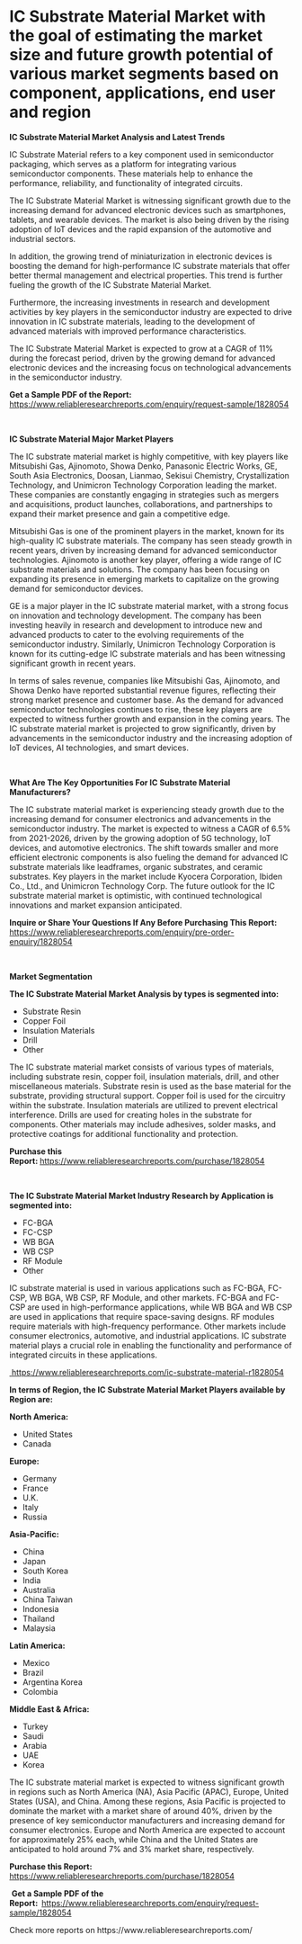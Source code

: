 <p><h1>IC Substrate Material Market with the goal of estimating the market size and future growth potential of various market segments based on component, applications, end user and region</h1></p><p><strong>IC Substrate Material Market Analysis and Latest Trends</strong></p>
<p><p>IC Substrate Material refers to a key component used in semiconductor packaging, which serves as a platform for integrating various semiconductor components. These materials help to enhance the performance, reliability, and functionality of integrated circuits.</p><p>The IC Substrate Material Market is witnessing significant growth due to the increasing demand for advanced electronic devices such as smartphones, tablets, and wearable devices. The market is also being driven by the rising adoption of IoT devices and the rapid expansion of the automotive and industrial sectors.</p><p>In addition, the growing trend of miniaturization in electronic devices is boosting the demand for high-performance IC substrate materials that offer better thermal management and electrical properties. This trend is further fueling the growth of the IC Substrate Material Market.</p><p>Furthermore, the increasing investments in research and development activities by key players in the semiconductor industry are expected to drive innovation in IC substrate materials, leading to the development of advanced materials with improved performance characteristics.</p><p>The IC Substrate Material Market is expected to grow at a CAGR of 11% during the forecast period, driven by the growing demand for advanced electronic devices and the increasing focus on technological advancements in the semiconductor industry.</p></p>
<p><strong>Get a Sample PDF of the Report:&nbsp;</strong> <a href="https://www.reliableresearchreports.com/enquiry/request-sample/1828054">https://www.reliableresearchreports.com/enquiry/request-sample/1828054</a></p>
<p>&nbsp;</p>
<p><strong>IC Substrate Material Major Market Players</strong></p>
<p><p>The IC substrate material market is highly competitive, with key players like Mitsubishi Gas, Ajinomoto, Showa Denko, Panasonic Electric Works, GE, South Asia Electronics, Doosan, Lianmao, Sekisui Chemistry, Crystallization Technology, and Unimicron Technology Corporation leading the market. These companies are constantly engaging in strategies such as mergers and acquisitions, product launches, collaborations, and partnerships to expand their market presence and gain a competitive edge.</p><p>Mitsubishi Gas is one of the prominent players in the market, known for its high-quality IC substrate materials. The company has seen steady growth in recent years, driven by increasing demand for advanced semiconductor technologies. Ajinomoto is another key player, offering a wide range of IC substrate materials and solutions. The company has been focusing on expanding its presence in emerging markets to capitalize on the growing demand for semiconductor devices.</p><p>GE is a major player in the IC substrate material market, with a strong focus on innovation and technology development. The company has been investing heavily in research and development to introduce new and advanced products to cater to the evolving requirements of the semiconductor industry. Similarly, Unimicron Technology Corporation is known for its cutting-edge IC substrate materials and has been witnessing significant growth in recent years.</p><p>In terms of sales revenue, companies like Mitsubishi Gas, Ajinomoto, and Showa Denko have reported substantial revenue figures, reflecting their strong market presence and customer base. As the demand for advanced semiconductor technologies continues to rise, these key players are expected to witness further growth and expansion in the coming years. The IC substrate material market is projected to grow significantly, driven by advancements in the semiconductor industry and the increasing adoption of IoT devices, AI technologies, and smart devices.</p></p>
<p>&nbsp;</p>
<p><strong>What Are The Key Opportunities For IC Substrate Material Manufacturers?</strong></p>
<p><p>The IC substrate material market is experiencing steady growth due to the increasing demand for consumer electronics and advancements in the semiconductor industry. The market is expected to witness a CAGR of 6.5% from 2021-2026, driven by the growing adoption of 5G technology, IoT devices, and automotive electronics. The shift towards smaller and more efficient electronic components is also fueling the demand for advanced IC substrate materials like leadframes, organic substrates, and ceramic substrates. Key players in the market include Kyocera Corporation, Ibiden Co., Ltd., and Unimicron Technology Corp. The future outlook for the IC substrate material market is optimistic, with continued technological innovations and market expansion anticipated.</p></p>
<p><strong>Inquire or Share Your Questions If Any Before Purchasing This Report:</strong> <a href="https://www.reliableresearchreports.com/enquiry/pre-order-enquiry/1828054">https://www.reliableresearchreports.com/enquiry/pre-order-enquiry/1828054</a></p>
<p>&nbsp;</p>
<p><strong>Market Segmentation</strong></p>
<p><strong>The IC Substrate Material Market Analysis by types is segmented into:</strong></p>
<p><ul><li>Substrate Resin</li><li>Copper Foil</li><li>Insulation Materials</li><li>Drill</li><li>Other</li></ul></p>
<p><p>The IC substrate material market consists of various types of materials, including substrate resin, copper foil, insulation materials, drill, and other miscellaneous materials. Substrate resin is used as the base material for the substrate, providing structural support. Copper foil is used for the circuitry within the substrate. Insulation materials are utilized to prevent electrical interference. Drills are used for creating holes in the substrate for components. Other materials may include adhesives, solder masks, and protective coatings for additional functionality and protection.</p></p>
<p><strong>Purchase this Report:&nbsp;</strong><a href="https://www.reliableresearchreports.com/purchase/1828054">https://www.reliableresearchreports.com/purchase/1828054</a></p>
<p>&nbsp;</p>
<p><strong>The IC Substrate Material Market Industry Research by Application is segmented into:</strong></p>
<p><ul><li>FC-BGA</li><li>FC-CSP</li><li>WB BGA</li><li>WB CSP</li><li>RF Module</li><li>Other</li></ul></p>
<p><p>IC substrate material is used in various applications such as FC-BGA, FC-CSP, WB BGA, WB CSP, RF Module, and other markets. FC-BGA and FC-CSP are used in high-performance applications, while WB BGA and WB CSP are used in applications that require space-saving designs. RF modules require materials with high-frequency performance. Other markets include consumer electronics, automotive, and industrial applications. IC substrate material plays a crucial role in enabling the functionality and performance of integrated circuits in these applications.</p></p>
<p><a href="https://www.reliableresearchreports.com/ic-substrate-material-r1828054">&nbsp;https://www.reliableresearchreports.com/ic-substrate-material-r1828054</a></p>
<p><strong>In terms of Region, the IC Substrate Material Market Players available by Region are:</strong></p>
<p>
    <p> <strong> North America: </strong>
        <ul>
            <li>United States</li>
            <li>Canada</li>
        </ul>
        </p> 
    <p> <strong> Europe: </strong>
        <ul>
            <li>Germany</li>
            <li>France</li>
            <li>U.K.</li>
            <li>Italy</li>
            <li>Russia</li>
        </ul>
        </p> 
    <p> <strong> Asia-Pacific: </strong>
        <ul>
            <li>China</li>
            <li>Japan</li>
            <li>South Korea</li>
            <li>India</li>
            <li>Australia</li>
            <li>China Taiwan</li>
            <li>Indonesia</li>
            <li>Thailand</li>
            <li>Malaysia</li>
        </ul>
        </p> 
    <p> <strong> Latin America: </strong>
        <ul>
            <li>Mexico</li>
            <li>Brazil</li>
            <li>Argentina Korea</li>
            <li>Colombia</li>
        </ul>
        </p> 
    <p> <strong> Middle East & Africa: </strong>
        <ul>
            <li>Turkey</li>
            <li>Saudi</li>
            <li>Arabia</li>
            <li>UAE</li>
            <li>Korea</li>
        </ul>
    </p>
    </p>
<p><p>The IC substrate material market is expected to witness significant growth in regions such as North America (NA), Asia Pacific (APAC), Europe, United States (USA), and China. Among these regions, Asia Pacific is projected to dominate the market with a market share of around 40%, driven by the presence of key semiconductor manufacturers and increasing demand for consumer electronics. Europe and North America are expected to account for approximately 25% each, while China and the United States are anticipated to hold around 7% and 3% market share, respectively.</p></p>
<p><strong>Purchase this Report: </strong><a href="https://www.reliableresearchreports.com/purchase/1828054">https://www.reliableresearchreports.com/purchase/1828054</a></p>
<p>&nbsp;<strong>Get a Sample PDF of the Report:&nbsp;&nbsp;</strong><a href="https://www.reliableresearchreports.com/enquiry/request-sample/1828054">https://www.reliableresearchreports.com/enquiry/request-sample/1828054</a></p>
<p><strong></strong></p>
<p>Check more reports on https://www.reliableresearchreports.com/</p>